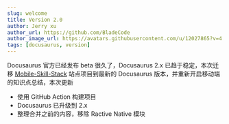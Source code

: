 ```yaml
---
slug: welcome
title: Version 2.0
author: Jerry xu
author_url: https://github.com/BladeCode
author_image_url: https://avatars.githubusercontent.com/u/12027865?v=4
tags: [docusaurus, version]
---
```


Docusaurus 官方已经发布 beta 很久了，Docusaurus 2.x 已趋于稳定，本次迁移 [Mobile-Skill-Stack](https://mobile.incoder.org) 站点项目到最新的 Docusaurus 版本，并重新开启移动端的知识点总结，本次更新
* 使用 GitHub Action 构建项目
* Docusaurus 已升级到 2.x
* 整理合并之前的内容，移除 Ractive Native 模块
